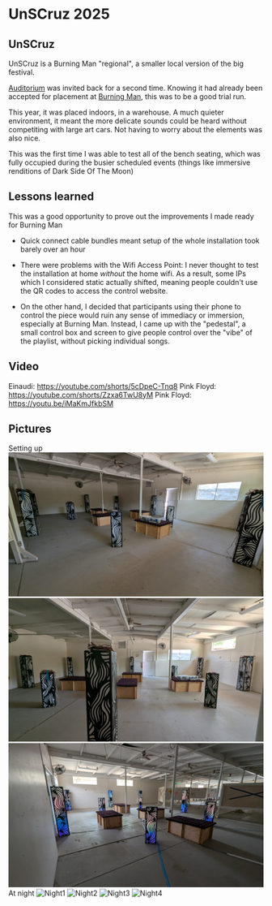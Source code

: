 # UnSCruz 2025

## UnSCruz

UnSCruz is a Burning Man "regional", a smaller local version of the big festival.

[Auditorium](AUDITORIUM.md) was invited back for a second time. Knowing it had already been accepted for placement at [Burning Man](BURNINGMAN25.md), this was to be a good trial run.

This year, it was placed indoors, in a warehouse. A much quieter environment, it meant the more delicate sounds could be heard without competiting with large art cars. Not having to worry about the elements was also nice.

This was the first time I was able to test all of the bench seating, which was fully occupied during the busier scheduled events (things like immersive renditions of Dark Side Of The Moon)

## Lessons learned

This was a good opportunity to prove out the improvements I made ready for Burning Man

- Quick connect cable bundles meant setup of the whole installation took barely over an hour

- There were problems with the Wifi Access Point: I never thought to test the installation at home _without_ the home wifi. As a result, some IPs which I considered static actually shifted, meaning people couldn't use the QR codes to access the control website.

- On the other hand, I decided that participants using their phone to control the piece would ruin any sense of immediacy or immersion, especially at Burning Man. Instead, I came up with the "pedestal", a small control box and screen to give people control over the "vibe" of the playlist, without picking individual songs.

## Video
Einaudi: https://youtube.com/shorts/5cDpeC-Tnq8
Pink Floyd: https://youtube.com/shorts/Zzxa6TwU8yM
Pink Floyd: https://youtu.be/iMaKmJfkbSM 

## Pictures

Setting up
![Setup1](imgs/u25_setup1.jpg)
![Setup2](imgs/u25_setup2.jpg)
![Setup3](imgs/u25_setup3.jpg)
At night
![Night1](imgs/night1.jpg)
![Night2](imgs/night2.jpg)
![Night3](imgs/night3.jpg)
![Night4](imgs/night4.jpg)
